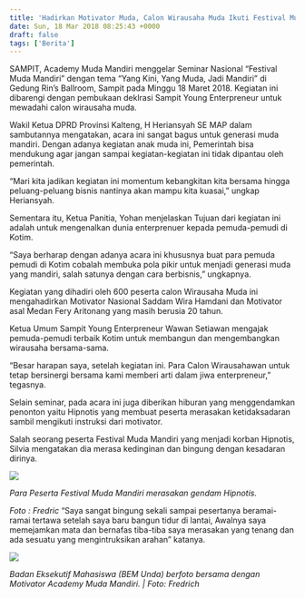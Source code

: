 ```yaml
---
title: 'Hadirkan Motivator Muda, Calon Wirausaha Muda Ikuti Festival Muda Mandiri'
date: Sun, 18 Mar 2018 08:25:43 +0000
draft: false
tags: ['Berita']
---
```


SAMPIT, Academy Muda Mandiri menggelar Seminar Nasional “Festival Muda Mandiri” dengan tema “Yang Kini, Yang Muda, Jadi Mandiri” di Gedung Rin’s Ballroom, Sampit pada Minggu 18 Maret 2018. Kegiatan ini dibarengi dengan pembukaan deklrasi Sampit Young Enterpreneur untuk mewadahi calon wirausaha muda. 

Wakil Ketua DPRD Provinsi Kalteng, H Heriansyah SE MAP dalam sambutannya mengatakan, acara ini sangat bagus untuk generasi muda mandiri. Dengan adanya kegiatan anak muda ini, Pemerintah bisa mendukung agar jangan sampai kegiatan-kegiatan ini tidak dipantau oleh pemerintah. 

“Mari kita jadikan kegiatan ini momentum kebangkitan kita bersama hingga peluang-peluang bisnis nantinya akan mampu kita kuasai,” ungkap Heriansyah. 

Sementara itu, Ketua Panitia, Yohan menjelaskan Tujuan dari kegiatan ini adalah untuk mengenalkan dunia enterprenuer kepada pemuda-pemudi di Kotim. 

“Saya berharap dengan adanya acara ini khususnya buat para pemuda pemudi di Kotim cobalah membuka pola pikir untuk menjadi generasi muda yang mandiri, salah satunya dengan cara berbisnis,” ungkapnya. 

Kegiatan yang dihadiri oleh 600 peserta calon Wirausaha Muda ini mengahadirkan Motivator Nasional Saddam Wira Hamdani dan Motivator asal Medan Fery Aritonang yang masih berusia 20 tahun. 

Ketua Umum Sampit Young Enterpreneur Wawan Setiawan mengajak pemuda-pemudi terbaik Kotim untuk membangun dan mengembangkan wirausaha bersama-sama. 

“Besar harapan saya, setelah kegiatan ini. Para Calon Wirausahawan untuk tetap bersinergi bersama kami memberi arti dalam jiwa enterpreneur,” tegasnya. 

Selain seminar, pada acara ini juga diberikan hiburan yang menggendamkan penonton yaitu Hipnotis yang membuat peserta merasakan ketidaksadaran sambil mengikuti instruksi dari motivator. 

Salah seorang peserta Festival Muda Mandiri yang menjadi korban Hipnotis, Silvia mengatakan dia merasa kedinginan dan bingung dengan kesadaran dirinya. 

![](http://unda.ac.id/web/media/Seminar_Motivator_Academy_Muda_Mandiri/2.jpeg)

  
_Para Peserta Festival Muda Mandiri merasakan gendam Hipnotis._

_Foto : Fredric_ “Saya sangat bingung sekali sampai pesertanya beramai-ramai tertawa setelah saya baru bangun tidur di lantai, Awalnya saya memejamkan mata dan bernafas tiba-tiba saya merasakan yang tenang dan ada sesuatu yang mengintruksikan arahan” katanya. 

![](http://unda.ac.id/web/media/Seminar_Motivator_Academy_Muda_Mandiri/3.jpeg)

  
_Badan Eksekutif Mahasiswa (BEM Unda) berfoto bersama dengan Motivator Academy Muda Mandiri. | Foto: Fredrich_